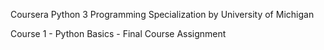 Coursera Python 3 Programming Specialization by University of Michigan

Course 1 - Python Basics - Final Course Assignment